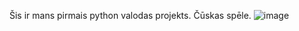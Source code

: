 Šis ir mans pirmais python valodas projekts. Čūskas spēle.
![image](https://github.com/MarisBa/snake-dp1-4/assets/99663647/1d72fdb0-1ae7-453c-b5f6-7ccce8996a26)


